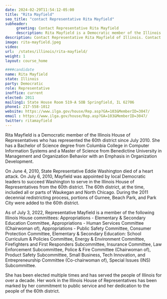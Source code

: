 ```yaml
---
date: 2024-02-29T11:54:12-05:00
title: "Rita Mayfield"
seo_title: "contact Representative Rita Mayfield"
subheader:
     greeting: Contact Representative Rita Mayfield
     description: Rita Mayfield is a Democratic member of the Illinois House of Representatives who has represented the 60th district since July 2010.
description: Contact Representative Rita Mayfield of Illinois. Contact information for Rita Mayfield includes email address, phone number, and mailing address.
image: rita-mayfield.jpeg
video:
url:  /states/illinois/rita-mayfield/
weight: 1
layout: course_home

####candidate
name: Rita Mayfield
state: Illinois
party: Democratic
role: Representative
inoffice: current
elected: 2011
mailing1: State House Room 519-A SOB Springfield, IL 62706
phone1: 217-558-1012
website: https://www.ilga.gov/house/Rep.asp?GA=103&MemberID=3047/
email : https://www.ilga.gov/house/Rep.asp?GA=103&MemberID=3047/
twitter: ritamayfield
---
```


Rita Mayfield is a Democratic member of the Illinois House of Representatives who has represented the 60th district since July 2010. She has a Bachelor of Science degree from Columbia College in Computer Information Systems and a Master of Science from Benedictine University in Management and Organization Behavior with an Emphasis in Organization Development.

On June 4, 2010, State Representative Eddie Washington died of a heart attack. On July 6, 2010, Mayfield was appointed by local Democratic leaders to succeed Washington to serve in the Illinois House of Representatives from the 60th district. The 60th district, at the time, included all or parts of Waukegan and North Chicago. During the 2011 decennial redistricting process, portions of Gurnee, Beach Park, and Park City were added to the 60th district.

As of July 3, 2022, Representative Mayfield is a member of the following Illinois House committees: Appropriations - Elementary & Secondary Education Committee, Appropriations - Human Services Committee (Chairwoman of), Appropriations - Public Safety Committee, Consumer Protection Committee, Elementary & Secondary Education: School Curriculum & Policies Committee, Energy & Environment Committee, Firefighters and First Responders Subcommittee, Insurance Committee, Law Enforcement Subcommittee, Police & Fire Committee (Chairwoman of), Product Safety Subcommittee, Small Business, Tech Innovation, and Entrepreneurship Committee (Co-chairwoman of), Special Issues (INS) Subcommittee.

She has been elected multiple times and has served the people of Illinois for over a decade. Her work in the Illinois House of Representatives has been marked by her commitment to public service and her dedication to the people of the 60th district.
